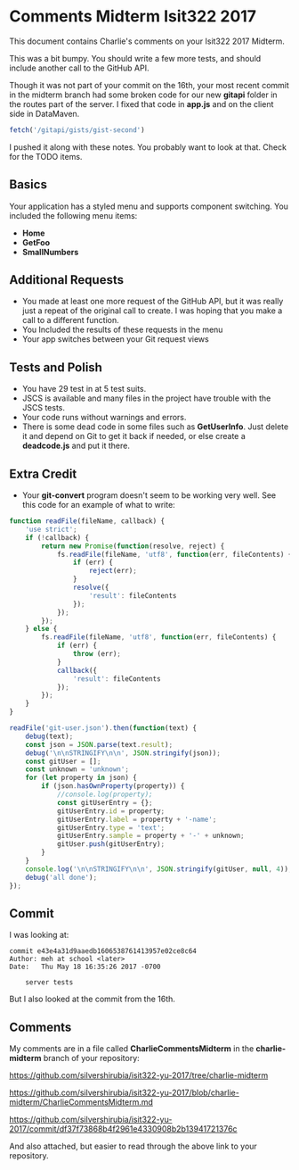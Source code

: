 # Comments Midterm Isit322 2017

This document contains Charlie's comments on your Isit322 2017 Midterm.

This was a bit bumpy. You should write a few more tests, and should include another call to the GitHub API.

Though it was not part of your commit on the 16th, your most recent commit in the midterm branch had some broken code for our new **gitapi** folder in the routes part of the server. I fixed that code in **app.js** and on the client side in DataMaven.

```javascript
fetch('/gitapi/gists/gist-second')
```

I pushed it along with these notes. You probably want to look at that. Check for the TODO items.

## Basics

Your application has a styled menu and supports component switching. You included the following menu items:

- **Home**
- **GetFoo**
- **SmallNumbers**

## Additional Requests

- You made at least one more request of the GitHub API, but it was really just a repeat of the original call to create. I was hoping that you make a call to a different function.
- You Included the results of these requests in the menu
- Your app switches between your Git request views

## Tests and Polish

- You have 29 test in at 5 test suits.
- JSCS is available and many files in the project have trouble with the JSCS tests.
- Your code runs without warnings and errors.
- There is some dead code in some files such as **GetUserInfo**. Just delete it and depend on Git to get it back if needed, or else create a **deadcode.js** and put it there.

## Extra Credit

- Your **git-convert** program doesn't seem to be working very well. See this code for an example of what to write:

```javascript
function readFile(fileName, callback) {
    'use strict';
    if (!callback) {
        return new Promise(function(resolve, reject) {
            fs.readFile(fileName, 'utf8', function(err, fileContents) {
                if (err) {
                    reject(err);
                }
                resolve({
                    'result': fileContents
                });
            });
        });
    } else {
        fs.readFile(fileName, 'utf8', function(err, fileContents) {
            if (err) {
                throw (err);
            }
            callback({
                'result': fileContents
            });
        });
    }
}

readFile('git-user.json').then(function(text) {
    debug(text);
    const json = JSON.parse(text.result);
    debug('\n\nSTRINGIFY\n\n', JSON.stringify(json));
    const gitUser = [];
    const unknown = 'unknown';
    for (let property in json) {
        if (json.hasOwnProperty(property)) {
            //console.log(property);
            const gitUserEntry = {};
            gitUserEntry.id = property;
            gitUserEntry.label = property + '-name';
            gitUserEntry.type = 'text';
            gitUserEntry.sample = property + '-' + unknown;
            gitUser.push(gitUserEntry);
        }
    }
    console.log('\n\nSTRINGIFY\n\n', JSON.stringify(gitUser, null, 4));
    debug('all done');
});
```


## Commit

I was looking at:

```
commit e43e4a31d9aaedb1606538761413957e02ce8c64
Author: meh at school <later>
Date:   Thu May 18 16:35:26 2017 -0700

    server tests
```

But I also looked at the commit from the 16th.

## Comments

My comments are in a file called **CharlieCommentsMidterm** in the **charlie-midterm** branch of your repository:

https://github.com/silvershirubia/isit322-yu-2017/tree/charlie-midterm

https://github.com/silvershirubia/isit322-yu-2017/blob/charlie-midterm/CharlieCommentsMidterm.md

https://github.com/silvershirubia/isit322-yu-2017/commit/df37f73868b4f2961e4330908b2b13941721376c

And also attached, but easier to read through the above link to your repository.
